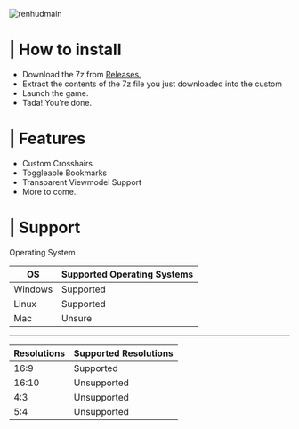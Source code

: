 ![renhudmain](https://user-images.githubusercontent.com/87461596/187691644-4a9e2f4b-4342-4989-8715-edc0da91d577.png)



# | How to install

- Download the 7z from [Releases.](https://github.com/AleksiVibes/RenHud-V2/releases)
- Extract the contents of the 7z file you just downloaded into the custom
- Launch the game.
- Tada! You're done.

# | Features

- Custom Crosshairs
- Toggleable Bookmarks
- Transparent Viewmodel Support
- More to come.. <br/>

# | Support

Operating System <br/>

| OS | Supported Operating Systems |
| ----------- | ----------- |
| Windows | Supported |
| Linux | Supported |
| Mac | Unsure |

---------------

| Resolutions | Supported Resolutions |
| ----------- | ----------- |
| 16:9 | Supported |
| 16:10 |  Unsupported |
| 4:3 | Unsupported |
| 5:4 | Unsupported |


